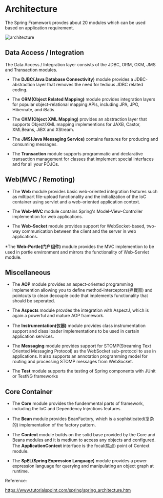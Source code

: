 # Architecture

The Spring Framework provdes about 20 modules which can be used based on application requirement.


![architecture](https://www.tutorialspoint.com/spring/images/spring_architecture.png)

## Data Access / Integration

The Data Access / Integration layer consists of the JDBC, ORM, OXM, JMS and Transaction modules.

* The **DJBC(Java Database Connectivity)** module provides a JDBC-abstraction layer that removes the need for tedious JDBC related coding.

* The **ORM(Object Related Mapping)** module provides integration layers for popular object-relational mapping APIs, including JPA, JPO, Hibernate, and iBatis. 

* The **OXM(Object XML Mapping)** provides an abstraction layer that supports Object/XML mapping implementions for JAXB, Castor, XMLBeans, JiBX and XStream.

* The **JMS(Java Messaging Service)** contains features for producing and consuming messages.

* The **Transaction** module supports programmatic and declarative transaction management for classes that implement special interfaces and for all your POJOs. 


## Web(MVC / Remoting)

* The **Web** module provides basic web-oriented integration features such as miltipart file-upload functionality and the initialization of the IoC container using servlet and a web-oriented application context. 

* The **Web-MVC** module contains Spring's Model-View-Controller implemention for web applications.

* The **Web-Socket** module provides support for WebSocket-based, two-way communication between the client and the server in web applications.

*The **Web-Portle(门户组件)** module provides the MVC implemention to be used in portle environment and mirrors the functionality of Web-Servlet module.


## Miscellaneous

* The **AOP** module provides an aspect-oriented programming implemention allowing you to define method-interceptors(拦截器) and pointcuts to clean decouple code that implements functionality that should be seperated.

* The **Aspects** module provdes the integration with AspectJ, which is again a powerful and mature AOP framework.

* The **Instrumentation(仪器)** module provides class instrumentation support and class loader implementations to be used in certain application services.

* The **Messaging** module provides support for STOMP(Streaming Text Oriented Messaging Protocol) as the WebSocket sub-protocol to use in applications. It also supports an annotation programming model for routing and processing STOMP messages from WebSocket.

* The **Test** module supports the testing of Spring components with JUnit or TestNG frameworks

## Core Container

* The **Core** module provides the fundenmental parts of framework, including the IoC and Dependency Injections features. 

* The **Bean** module provides BeanFactory, which is a sophisticated(复杂的) implementation of the factory pattern.

* The **Context** module builds on the solid base provided by the Core and Beans modules and it is medium to access any objects and configured. The **ApplicationContext** interface is the focal(焦点) point of Context module.

* The **SpEL(Spring Expression Language)** module provides a power expression language for querying and manipulating an object graph at runtime. 

Reference:

https://www.tutorialspoint.com/spring/spring_architecture.htm